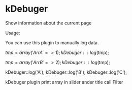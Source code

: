 kDebuger
========

Show information about the current page

Usage: 

  You can use this plugin to manually log data. 

  $tmp=array('Arr A'=>1);
  kDebuger::log($tmp);

  $tmp=array('Arr B'=>2);
  kDebuger::log($tmp);    

  kDebuger::log('A');
  kDebuger::log('B');
  kDebuger::log('C');

  kDebuger plugin print array in slider ander
  title call Filter